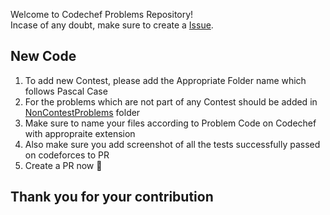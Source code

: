 
Welcome to Codechef Problems Repository! <br>
Incase of any doubt, make sure to create a [Issue](https://github.com/shan7030/codechef-problems/issues).


## New Code
1. To add new Contest, please add the Appropriate Folder name which follows Pascal Case
2. For the problems which are not part of any Contest should be added in [NonContestProblems](https://github.com/shan7030/codechef-problems/tree/master/NonContentProblems) folder
3. Make sure to name your files according to Problem Code on Codechef with appropraite extension
4. Also make sure you add screenshot of all the tests successfully passed on codeforces to PR
5. Create a PR now :tada:


## Thank you for your contribution